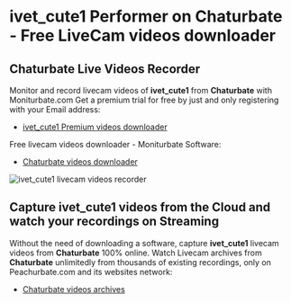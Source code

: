 # ivet_cute1 Performer on Chaturbate - Free LiveCam videos downloader

## Chaturbate Live Videos Recorder

Monitor and record livecam videos of **ivet_cute1** from **Chaturbate** with Moniturbate.com
Get a premium trial for free by just and only registering with your Email address:
* [ivet_cute1 Premium videos downloader](https://moniturbate.com/request-demo-licence-key.html)

Free livecam videos downloader - Moniturbate Software:
* [Chaturbate videos downloader](https://moniturbate.com/moniturbate-download-software.html)

![ivet_cute1 livecam videos recorder](https://peachurnet.com/templates/moniturbate-software.png)


## Capture ivet_cute1 videos from the Cloud and watch your recordings on Streaming

Without the need of downloading a software, capture **ivet_cute1** livecam videos from **Chaturbate** 100% online.
Watch Livecam archives from **Chaturbate** unlimitedly from thousands of existing recordings, only on Peachurbate.com and its websites network:
* [Chaturbate videos archives](https://peachurnet.com/)